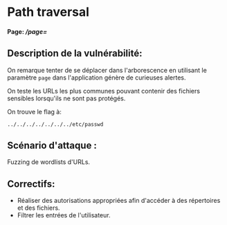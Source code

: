 # Path traversal

#### Page: _/page=_


## Description de la vulnérabilité:
On remarque tenter de se déplacer dans l'arborescence en utilisant le paramètre `page` dans l'application génère de curieuses alertes.

On teste les URLs les plus communes pouvant contenir des fichiers sensibles lorsqu'ils ne sont pas protégés.

On trouve le flag à:

```
../../../../../../../etc/passwd
```

## Scénario d'attaque :
Fuzzing de wordlists d'URLs.


## Correctifs:
- Réaliser des autorisations appropriées afin d'accéder à des répertoires et des fichiers.
- Filtrer les entrées de l'utilisateur.
